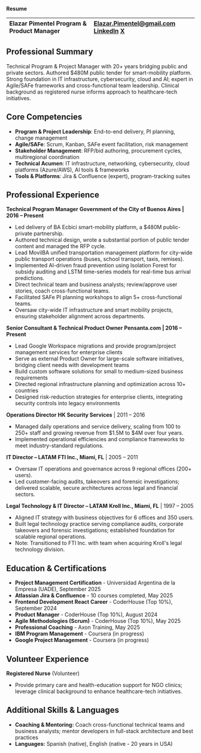 **Resume**

| Elazar Pimentel Program & Product Manager | [Elazar.Pimentel@gmail.com](mailto:Elazar.Pimentel@gmail.com)   [LinkedIn](https://www.linkedin.com/in/elazarpimentel/)   [X](https://x.com/PimentelElazar)  |
| :---- | :---- |

## **Professional Summary**

Technical Program & Project Manager with 20+ years bridging public and private sectors. Authored $480M public tender for smart-mobility platform. Strong foundation in IT infrastructure, cybersecurity, cloud and AI; expert in Agile/SAFe frameworks and cross-functional team leadership. Clinical background as registered nurse informs approach to healthcare-tech initiatives.

## **Core Competencies**

* **Program & Project Leadership**: End-to-end delivery, PI planning, change management
* **Agile/SAFe**: Scrum, Kanban, SAFe event facilitation, risk management
* **Stakeholder Management**: RFP/bid authoring, procurement cycles, multiregional coordination
* **Technical Acumen**: IT infrastructure, networking, cybersecurity, cloud platforms (Azure/AWS), AI tools & frameworks
* **Tools & Platforms**: Jira & Confluence (expert), program-tracking suites

## **Professional Experience**

**Technical Program Manager**
**Government of the City of Buenos Aires | 2016 – Present**

* Led delivery of BA Ecbici smart-mobility platform, a $480M public-private partnership.
* Authored technical design, wrote a substantial portion of public tender content and managed the RFP cycle.
* Lead MovilBA unified transportation management platform for city-wide public transport operations (buses, school transport, taxis, remises).
* Implemented AI-driven fraud prevention using Isolation Forest for subsidy auditing and LSTM time-series models for real-time bus arrival predictions.
* Direct technical team and business analysts; review/approve user stories, coach cross-functional teams.
* Facilitated SAFe PI planning workshops to align 5+ cross-functional teams.
* Oversaw city-wide IT infrastructure and smart mobility projects, ensuring stakeholder alignment across departments.

**Senior Consultant & Technical Product Owner**
**Pensanta.com | 2016 – Present**

* Lead Google Workspace migrations and provide program/project management services for enterprise clients
* Serve as external Product Owner for large-scale software initiatives, bridging client needs with development teams
* Build custom software solutions for small to medium-sized business requirements
* Directed regional infrastructure planning and optimization across 10+ countries
* Designed risk-reduction strategies for enterprise clients, integrating security controls into legacy environments

**Operations Director**
 **HK Security Services** | 2011 – 2016

* Managed daily operations and service delivery, scaling from 100 to 250+ staff and growing revenue from $1.5M to $4M over four years.
* Implemented operational efficiencies and compliance frameworks to meet industry-standard regulations.

**IT Director – LATAM**
 **FTI Inc., Miami, FL** | 2005 – 2011

* Oversaw IT operations and governance across 9 regional offices (200+ users).
* Led customer-facing audits, takeovers and forensic investigations; delivered scalable, secure architectures across legal and financial sectors.

**Legal Technology & IT Director – LATAM**
 **Kroll Inc., Miami, FL** | 1997 – 2005

* Aligned IT strategy with business objectives for 6 offices and 350 users.
* Built legal technology practice serving compliance audits, corporate takeovers and forensic investigations; established foundation for scalable regional operations.
* Note: Transitioned to FTI Inc. with team when acquiring Kroll's legal technology division.

## **Education & Certifications**

* **Project Management Certification** - Universidad Argentina de la Empresa (UADE), September 2025
* **Atlassian Jira & Confluence** - 10 courses completed, May 2025
* **Frontend Development React Career** - CoderHouse (Top 10%), September 2024
* **Product Manager** - CoderHouse (Top 10%), August 2024
* **Agile Methodologies (Scrum)** - CoderHouse (Top 10%), May 2025
* **Professional Coaching** - Axon Training, May 2025
* **IBM Program Management** - Coursera (in progress)
* **Google Project Management** - Coursera (in progress)

## **Volunteer Experience**

**Registered Nurse** (Volunteer)

* Provide primary care and health-education support for NGO clinics; leverage clinical background to enhance healthcare-tech initiatives.

## **Additional Skills & Languages**

* **Coaching & Mentoring:** Coach cross-functional technical teams and business analysts; mentor developers in full-stack architecture and best practices
* **Languages:** Spanish (native), English (native - 20 years in USA)

